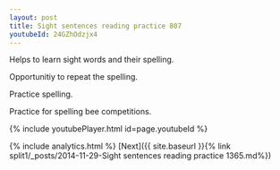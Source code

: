 ```yaml
---
layout: post
title: Sight sentences reading practice 807
youtubeId: 24GZhOdzjx4
---
```

 
 
Helps to learn sight words and their spelling.

Opportunitiy to repeat the spelling. 

Practice spelling. 
 
Practice for spelling bee competitions. 
 
{% include youtubePlayer.html id=page.youtubeId %}
 
 
{% include analytics.html %} 
[Next]({{ site.baseurl }}{% link  split1/_posts/2014-11-29-Sight sentences reading practice 1365.md%})
 
